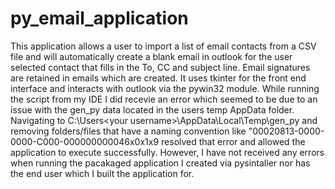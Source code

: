 # py_email_application

This application allows a user to import a list of email contacts from a CSV file and will automatically create a blank email in outlook for the user selected contact that fills in the To, CC and subject line. Email signatures are retained in emails which are created. It uses tkinter for the front end interface and interacts with outlook via the pywin32 module. 
While running the script from my IDE I did recevie an error which seemed to be due to an issue with the gen_py data located in the users temp AppData folder. Navigating to C:\Users\<your username>\AppData\Local\Temp\gen_py and removing folders/files that have a naming convention like "00020813-0000-0000-C000-000000000046x0x1x9 resolved that error and allowed the application to execute successfully. 
However, I have not received any errors when running the pacakaged application I created via pysintaller nor has the end user which I built the application for.



